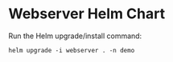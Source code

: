 # Webserver Helm Chart

Run the Helm upgrade/install command:
    
    helm upgrade -i webserver . -n demo









